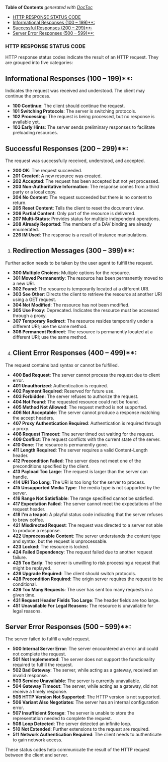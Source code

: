 <!-- START doctoc generated TOC please keep comment here to allow auto update -->
<!-- DON'T EDIT THIS SECTION, INSTEAD RE-RUN doctoc TO UPDATE -->
**Table of Contents**  *generated with [DocToc](https://github.com/thlorenz/doctoc)*

  - [HTTP RESPONSE STATUS CODE](#http-response-status-code)
- [Informational Responses (100 – 199)**:](#informational-responses-100--199)
- [Successful Responses (200 – 299)**:](#successful-responses-200--299)
- [Server Error Responses (500 – 599)**:](#server-error-responses-500--599)

<!-- END doctoc generated TOC please keep comment here to allow auto update -->



### HTTP RESPONSE STATUS CODE

HTTP response status codes indicate the result of an HTTP request. They are grouped into five categories:

 ## Informational Responses (100 – 199)**: 
 Indicates the request was received and understood. The client may continue the process.
   - **100 Continue**: The client should continue the request.
   - **101 Switching Protocols**: The server is switching protocols.
   - **102 Processing**: The request is being processed, but no response is available yet.
   - **103 Early Hints**: The server sends preliminary responses to facilitate preloading resources.

 ## Successful Responses (200 – 299)**: 
The request was successfully received, understood, and accepted.
   - **200 OK**: The request succeeded.
   - **201 Created**: A new resource was created.
   - **202 Accepted**: The request has been accepted but not yet processed.
   - **203 Non-Authoritative Information**: The response comes from a third party or a local copy.
   - **204 No Content**: The request succeeded but there is no content to return.
   - **205 Reset Content**: Tells the client to reset the document view.
   - **206 Partial Content**: Only part of the resource is delivered.
   - **207 Multi-Status**: Provides status for multiple independent operations.
   - **208 Already Reported**: The members of a DAV binding are already enumerated.
   - **226 IM Used**: The response is a result of instance manipulations.

3. ## Redirection Messages (300 – 399)**: 
Further action needs to be taken by the user agent to fulfill the request.
   - **300 Multiple Choices**: Multiple options for the resource.
   - **301 Moved Permanently**: The resource has been permanently moved to a new URI.
   - **302 Found**: The resource is temporarily located at a different URI.
   - **303 See Other**: Directs the client to retrieve the resource at another URI using a GET request.
   - **304 Not Modified**: The resource has not been modified.
   - **305 Use Proxy**: Deprecated. Indicates the resource must be accessed through a proxy.
   - **307 Temporary Redirect**: The resource resides temporarily under a different URI; use the same method.
   - **308 Permanent Redirect**: The resource is permanently located at a different URI; use the same method.

4. ## Client Error Responses (400 – 499)**:
 The request contains bad syntax or cannot be fulfilled.
   - **400 Bad Request**: The server cannot process the request due to client error.
   - **401 Unauthorized**: Authentication is required.
   - **402 Payment Required**: Reserved for future use.
   - **403 Forbidden**: The server refuses to authorize the request.
   - **404 Not Found**: The requested resource could not be found.
   - **405 Method Not Allowed**: The request method is not supported.
   - **406 Not Acceptable**: The server cannot produce a response matching the accept headers.
   - **407 Proxy Authentication Required**: Authentication is required through a proxy.
   - **408 Request Timeout**: The server timed out waiting for the request.
   - **409 Conflict**: The request conflicts with the current state of the server.
   - **410 Gone**: The resource is permanently gone.
   - **411 Length Required**: The server requires a valid Content-Length header.
   - **412 Precondition Failed**: The server does not meet one of the preconditions specified by the client.
   - **413 Payload Too Large**: The request is larger than the server can handle.
   - **414 URI Too Long**: The URI is too long for the server to process.
   - **415 Unsupported Media Type**: The media type is not supported by the server.
   - **416 Range Not Satisfiable**: The range specified cannot be satisfied.
   - **417 Expectation Failed**: The server cannot meet the expectations of the request header.
   - **418 I'm a teapot**: A playful status code indicating that the server refuses to brew coffee.
   - **421 Misdirected Request**: The request was directed to a server not able to produce a response.
   - **422 Unprocessable Content**: The server understands the content type and syntax, but the request is unprocessable.
   - **423 Locked**: The resource is locked.
   - **424 Failed Dependency**: The request failed due to another request failure.
   - **425 Too Early**: The server is unwilling to risk processing a request that might be replayed.
   - **426 Upgrade Required**: The client should switch protocols.
   - **428 Precondition Required**: The origin server requires the request to be conditional.
   - **429 Too Many Requests**: The user has sent too many requests in a given time.
   - **431 Request Header Fields Too Large**: The header fields are too large.
   - **451 Unavailable For Legal Reasons**: The resource is unavailable for legal reasons.

 ## Server Error Responses (500 – 599)**: 
The server failed to fulfill a valid request.
   - **500 Internal Server Error**: The server encountered an error and could not complete the request.
   - **501 Not Implemented**: The server does not support the functionality required to fulfill the request.
   - **502 Bad Gateway**: The server, while acting as a gateway, received an invalid response.
   - **503 Service Unavailable**: The server is currently unavailable.
   - **504 Gateway Timeout**: The server, while acting as a gateway, did not receive a timely response.
   - **505 HTTP Version Not Supported**: The HTTP version is not supported.
   - **506 Variant Also Negotiates**: The server has an internal configuration error.
   - **507 Insufficient Storage**: The server is unable to store the representation needed to complete the request.
   - **508 Loop Detected**: The server detected an infinite loop.
   - **510 Not Extended**: Further extensions to the request are required.
   - **511 Network Authentication Required**: The client needs to authenticate to gain network access.

These status codes help communicate the result of the HTTP request between the client and server.